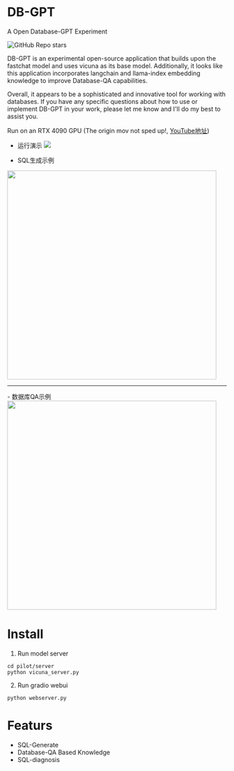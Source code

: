 # DB-GPT
A Open Database-GPT Experiment

![GitHub Repo stars](https://img.shields.io/github/stars/csunny/db-gpt?style=social)


DB-GPT is an experimental open-source application that builds upon the fastchat model and uses vicuna as its base model. Additionally, it looks like this application incorporates langchain and llama-index embedding knowledge to improve Database-QA capabilities. 

Overall, it appears to be a sophisticated and innovative tool for working with databases. If you have any specific questions about how to use or implement DB-GPT in your work, please let me know and I'll do my best to assist you.

Run on an RTX 4090 GPU (The origin mov not sped up!, [YouTube地址](https://www.youtube.com/watch?v=1PWI6F89LPo))
- 运行演示
![](https://github.com/csunny/DB-GPT/blob/dev/asserts/演示.gif)

- SQL生成示例

<img src="https://github.com/csunny/DB-GPT/blob/dev/asserts/sql_generate.png" width="480">
<hr/>
- 数据库QA示例 

<img src="https://github.com/csunny/DB-GPT/blob/dev/asserts/DB_QA.png" width="480">

# Install
1. Run model server
```
cd pilot/server
python vicuna_server.py
```

2. Run gradio webui
```
python webserver.py 
```

# Featurs
- SQL-Generate
- Database-QA Based Knowledge 
- SQL-diagnosis
